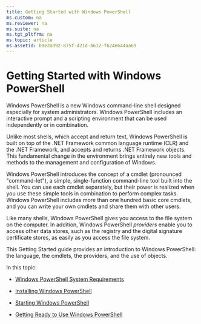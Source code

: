 ```yaml
---
title: Getting Started with Windows PowerShell
ms.custom: na
ms.reviewer: na
ms.suite: na
ms.tgt_pltfrm: na
ms.topic: article
ms.assetid: b0e2ad92-875f-421d-b612-f624e644aa69
---
```

# Getting Started with Windows PowerShell
Windows PowerShell is a new Windows command\-line shell designed especially for system administrators. Windows PowerShell includes an interactive prompt and a scripting environment that can be used independently or in combination.

Unlike most shells, which accept and return text, Windows PowerShell is built on top of the .NET Framework common language runtime (CLR) and the .NET Framework, and accepts and returns .NET Framework objects. This fundamental change in the environment brings entirely new tools and methods to the management and configuration of Windows.

Windows PowerShell introduces the concept of a cmdlet (pronounced "command\-let"), a simple, single\-function command\-line tool built into the shell. You can use each cmdlet separately, but their power is realized when you use these simple tools in combination to perform complex tasks. Windows PowerShell includes more than one hundred basic core cmdlets, and you can write your own cmdlets and share them with other users.

Like many shells, Windows PowerShell gives you access to the file system on the computer. In addition, Windows PowerShell *providers* enable you to access other data stores, such as the registry and the digital signature certificate stores, as easily as you access the file system.

This Getting Started guide provides an introduction to Windows PowerShell: the language, the cmdlets, the providers, and the use of objects.

In this topic:

-   [Windows PowerShell System Requirements](../../Topics/Powershell_GetStart/Windows-PowerShell-System-Requirements.md)

-   [Installing Windows PowerShell](../../Topics/Powershell_GetStart/Installing-Windows-PowerShell.md)

-   [Starting Windows PowerShell](../../Topics/Powershell_GetStart/Starting-Windows-PowerShell.md)

-   [Getting Ready to Use Windows PowerShell](../../Topics/Powershell_GetStart/Getting-Ready-to-Use-Windows-PowerShell.md)

